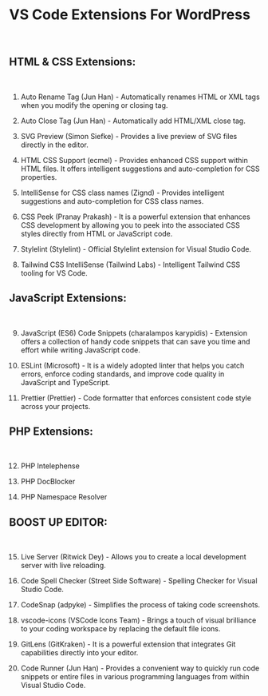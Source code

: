 <h1>VS Code Extensions For WordPress</h1>
<br>
<h2>HTML & CSS Extensions:</h2>
<br>

1. Auto Rename Tag (Jun Han) - Automatically renames HTML or XML tags when you modify the opening or closing tag.

2. Auto Close Tag (Jun Han) - Automatically add HTML/XML close tag.

3. SVG Preview (Simon Siefke) - Provides a live preview of SVG files directly in the editor.

4. HTML CSS Support (ecmel) - Provides enhanced CSS support within HTML files. It offers intelligent suggestions and auto-completion for CSS properties.

5. IntelliSense for CSS class names (Zignd) - Provides intelligent suggestions and auto-completion for CSS class names.

6. CSS Peek (Pranay Prakash) - It is a powerful extension that enhances CSS development by allowing you to peek into the associated CSS styles directly from HTML or JavaScript code.

7. Stylelint (Stylelint) - Official Stylelint extension for Visual Studio Code.

8. Tailwind CSS IntelliSense (Tailwind Labs) - Intelligent Tailwind CSS tooling for VS Code.

<h2>JavaScript Extensions:</h2>
<br>

9. JavaScript (ES6) Code Snippets (charalampos karypidis) - Extension offers a collection of handy code snippets that can save you time and effort while writing JavaScript code.

10. ESLint (Microsoft) - It is a widely adopted linter that helps you catch errors, enforce coding standards, and improve code quality in JavaScript and TypeScript.

11. Prettier (Prettier) - Code formatter that enforces consistent code style across your projects.

<h2>PHP Extensions:</h2>
<br>

12. PHP Intelephense

13. PHP DocBlocker

14. PHP Namespace Resolver

<h2>BOOST UP EDITOR:</h2>
<br>

15. Live Server (Ritwick Dey) - Allows you to create a local development server with live reloading.

16. Code Spell Checker (Street Side Software) - Spelling Checker for Visual Studio Code.

17. CodeSnap (adpyke) - Simplifies the process of taking code screenshots.

18. vscode-icons (VSCode Icons Team) - Brings a touch of visual brilliance to your coding workspace by replacing the default file icons.

19. GitLens (GitKraken) - It is a powerful extension that integrates Git capabilities directly into your editor.

20. Code Runner (Jun Han) - Provides a convenient way to quickly run code snippets or entire files in various programming languages from within Visual Studio Code.

